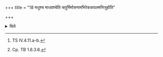 +++
title = "18 मधुश्च माधवश्चेति चतुर्भिर्मासनामभिरेककपलमभिजुहोति"

+++

<details><summary>थिते</summary>

18. With the four names of months beginning with madhuśca mādhavaśca...[^1] he offers ghee on the sacrificial bread prepared on one potsherd.[^2]  

[^1]: TS IV.4.11.a-b.  

[^2]: Cp. TB 1.6.3.6.
</details>
